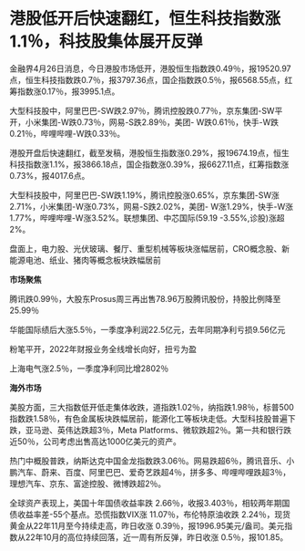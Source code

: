 # 港股低开后快速翻红，恒生科技指数涨1.1％，科技股集体展开反弹

金融界4月26日消息，今日港股市场低开，港股恒生指数跌0.49％，报19520.97点，恒生科技指数跌0.7％，报3797.36点，国企指数跌0.5％，报6568.55点，红筹指数涨0.17％，报3995.1点。

大型科技股中，阿里巴巴-SW跌2.97％，腾讯控股跌0.77％，京东集团-SW平开，小米集团-W跌0.73％，网易-S跌2.89％，美团-
W跌0.61％，快手-W跌0.21％，哔哩哔哩-W跌0.33％。

港股开盘后快速翻红，截至发稿，港股恒生指数涨0.29%，报19674.19点，恒生科技指数涨1.1%，报3866.18点，国企指数涨0.39%，报6627.11点，红筹指数涨0.73%，报4017.6点。

大型科技股中，阿里巴巴-SW跌1.19%，腾讯控股涨0.65%，京东集团-SW涨2.71%，小米集团-W涨0.73%，网易-S跌2.02%，美团-
W涨1.29%，快手-W涨1.77%，哔哩哔哩-W涨3.52%。联想集团、中芯国际(59.19 -3.55%,诊股)涨超2%。

盘面上，电力股、光伏玻璃、餐厅、重型机械等板块涨幅居前，CRO概念股、新能源电池、纸业、猪肉等概念板块跌幅居前

**市场聚焦**

腾讯跌0.99％，大股东Prosus周三再出售78.96万股腾讯股份，持股比例降至25.99％

华能国际绩后大涨5.5％，一季度净利润22.5亿元，去年同期净利亏损9.56亿元

粉笔平开，2022年财报业务全线增长向好，扭亏为盈

上海电气涨2.5％，一季度净利同比增2802％

**海外市场**

美股方面，三大指数低开低走集体收跌，道指跌1.02％，纳指跌1.98％，标普500指数跌1.58％，有色金属板块跌幅居前，能源化工等板块走低。大型科技股普遍下跌，亚马逊、英伟达跌超3％，Meta
Platforms、微软跌超2％。第一共和银行跌近50％，公司考虑出售高达1000亿美元的资产。

热门中概股普跌，纳斯达克中国金龙指数跌3.06％。网易跌超6％，腾讯音乐、小鹏汽车、蔚来、百度、阿里巴巴、爱奇艺跌超4％，拼多多、哔哩哔哩跌超3％，理想汽车、京东、富途控股、微博跌超2％。

全球资产表现上，美国十年国债收益率跌 2.66％，收报3.403％，相较两年期国债收益率差-55个基点。恐慌指数VIX涨 11.07％，布伦特原油收跌
2.24％，现货黄金从22年11月至今持续走高，昨日收涨
0.39％，报1996.95美元/盎司。美元指数从22年10月的高位持续回落，近一周有所反弹，昨日收涨 0.5％，报101.85。

